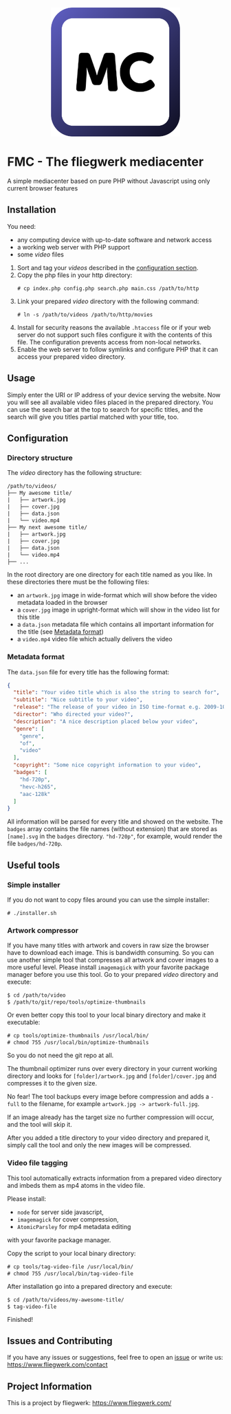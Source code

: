 <p align="center">
  <img height="300" src="./branding/logo/logo.svg" alt="logo of fliegwerk mediacenter">
</p>

# FMC - The fliegwerk mediacenter

A simple mediacenter based on pure PHP without Javascript using only current browser features

## Installation

You need:
- any computing device with up-to-date software and network access
- a working web server with PHP support
- some *video* files

1. Sort and tag your *videos* described in the [configuration section](#configuration).
2. Copy the php files in your http directory:
   ```
   # cp index.php config.php search.php main.css /path/to/http
   ```
3. Link your prepared *video* directory with the following command:
   ```
   # ln -s /path/to/videos /path/to/http/movies
   ```
4. Install for security reasons the available `.htaccess` file or if your web server do not support such files
   configure it with the contents of this file.
   The configuration prevents access from non-local networks.
5. Enable the web server to follow symlinks and configure PHP that it can access your prepared video directory.

## Usage

Simply enter the URI or IP address of your device serving the website.
Now you will see all available video files placed in the prepared directory.
You can use the search bar at the top to search for specific titles,
and the search will give you titles partial matched with your title, too.

## Configuration

### Directory structure
The *video* directory has the following structure:
```text
/path/to/videos/
├── My awesome title/
|   ├── artwork.jpg
|   ├── cover.jpg
|   ├── data.json
|   └── video.mp4
├── My next awesome title/
|   ├── artwork.jpg
|   ├── cover.jpg
|   ├── data.json
|   └── video.mp4
├── ...
```
In the root directory are one directory for each title named as you like.
In these directories there must be the following files:
- an `artwork.jpg` image in wide-format which will show before the video metadata loaded in the browser
- a `cover.jpg` image in upright-format which will show in the video list for this title
- a `data.json` metadata file which contains all important information for the title (see [Metadata format](#metadata-format))
- a `video.mp4` video file which actually delivers the video

### Metadata format
The `data.json` file for every title has the following format:
```json
{
  "title": "Your video title which is also the string to search for",
  "subtitle": "Nice subtitle to your video",
  "release": "The release of your video in ISO time-format e.g. 2009-10-01T06:58:00Z",
  "director": "Who directed your video?",
  "description": "A nice description placed below your video",
  "genre": [
    "genre",
    "of",
    "video"
  ],
  "copyright": "Some nice copyright information to your video",
  "badges": [
    "hd-720p",
    "hevc-h265",
    "aac-128k"
  ]
}
```
All information will be parsed for every title and showed on the website.
The `badges` array contains the file names (without extension) that are stored as `[name].svg` in the `badges` directory. `"hd-720p"`, for example, would render the file `badges/hd-720p`.

## Useful tools

### Simple installer
If you do not want to copy files around you can use the simple installer:
```
# ./installer.sh
```

### Artwork compressor
If you have many titles with artwork and covers in raw size the browser have to download each image.
This is bandwidth consuming.
So you can use another simple tool that compresses all artwork and cover images to a more useful level.
Please install `imagemagick` with your favorite package manager before you use this tool.
Go to your prepared *video* directory and execute:
```
$ cd /path/to/video
$ /path/to/git/repo/tools/optimize-thumbnails
```
Or even better copy this tool to your local binary directory and make it executable:
```
# cp tools/optimize-thumbnails /usr/local/bin/
# chmod 755 /usr/local/bin/optimize-thumbnails
```
So you do not need the git repo at all.

The thumbnail optimizer runs over every directory in your current working directory and looks for `[folder]/artwork.jpg`
and `[folder]/cover.jpg` and compresses it to the given size.

No fear! The tool backups every image before compression and adds a `-full` to the filename,
for example `artwork.jpg -> artwork-full.jpg`.

If an image already has the target size no further compression will occur, and the tool will skip it.

After you added a title directory to your video directory and prepared it, simply call the tool
and only the new images will be compressed.

### Video file tagging
This tool automatically extracts information from a prepared video directory and imbeds them as mp4 atoms in the video file.

Please install:
- `node` for server side javascript,
- `imagemagick` for cover compression, 
- `AtomicParsley` for mp4 metadata editing

with your favorite package manager.

Copy the script to your local binary directory:
```
# cp tools/tag-video-file /usr/local/bin/
# chmod 755 /usr/local/bin/tag-video-file
```

After installation go into a prepared directory and execute:
```
$ cd /path/to/videos/my-awesome-title/
$ tag-video-file
```
Finished!

## Issues and Contributing

If you have any issues or suggestions, feel free to open an [issue](https://github.com/fliegwerk/mediacenter/issues)
or write us: <https://www.fliegwerk.com/contact>

## Project Information

This is a project by fliegwerk: <https://www.fliegwerk.com/>
